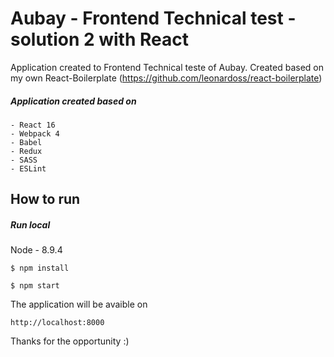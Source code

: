 # Aubay - Frontend Technical test - solution 2 with React

Application created to Frontend Technical teste of Aubay. Created based on my own React-Boilerplate (https://github.com/leonardoss/react-boilerplate)

##### Application created based on
    - React 16 
    - Webpack 4
    - Babel
    - Redux
    - SASS
    - ESLint

## How to run

##### Run local
Node - 8.9.4
```
$ npm install
```

```
$ npm start
```

The application will be avaible on
```
http://localhost:8000
```



Thanks for the opportunity :)
